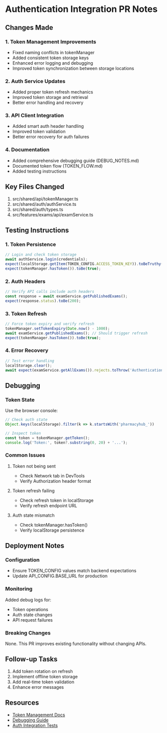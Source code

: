 # Authentication Integration PR Notes

## Changes Made

### 1. Token Management Improvements
- Fixed naming conflicts in tokenManager
- Added consistent token storage keys
- Enhanced error logging and debugging
- Improved token synchronization between storage locations

### 2. Auth Service Updates
- Added proper token refresh mechanics
- Improved token storage and retrieval
- Better error handling and recovery

### 3. API Client Integration
- Added smart auth header handling
- Improved token validation
- Better error recovery for auth failures

### 4. Documentation
- Added comprehensive debugging guide (DEBUG_NOTES.md)
- Documented token flow (TOKEN_FLOW.md)
- Added testing instructions

## Key Files Changed
1. src/shared/api/tokenManager.ts
2. src/shared/auth/authService.ts
3. src/shared/auth/types.ts
4. src/features/exams/api/examService.ts

## Testing Instructions

### 1. Token Persistence
```typescript
// Login and check token storage
await authService.login(credentials);
expect(localStorage.getItem(TOKEN_CONFIG.ACCESS_TOKEN_KEY)).toBeTruthy();
expect(tokenManager.hasToken()).toBe(true);
```

### 2. Auth Headers
```typescript
// Verify API calls include auth headers
const response = await examService.getPublishedExams();
expect(response.status).toBe(200);
```

### 3. Token Refresh
```typescript
// Force token expiry and verify refresh
tokenManager.setTokenExpiry(Date.now() - 1000);
await examService.getPublishedExams(); // Should trigger refresh
expect(tokenManager.hasToken()).toBe(true);
```

### 4. Error Recovery
```typescript
// Test error handling
localStorage.clear();
await expect(examService.getAllExams()).rejects.toThrow('Authentication required');
```

## Debugging

### Token State
Use the browser console:
```javascript
// Check auth state
Object.keys(localStorage).filter(k => k.startsWith('pharmacyhub_'))

// Inspect token
const token = tokenManager.getToken();
console.log('Token:', token?.substring(0, 20) + '...');
```

### Common Issues
1. Token not being sent
   - Check Network tab in DevTools
   - Verify Authorization header format

2. Token refresh failing
   - Check refresh token in localStorage
   - Verify refresh endpoint URL

3. Auth state mismatch
   - Check tokenManager.hasToken()
   - Verify localStorage persistence

## Deployment Notes

### Configuration
- Ensure TOKEN_CONFIG values match backend expectations
- Update API_CONFIG.BASE_URL for production

### Monitoring
Added debug logs for:
- Token operations
- Auth state changes
- API request failures

### Breaking Changes
None. This PR improves existing functionality without changing APIs.

## Follow-up Tasks
1. Add token rotation on refresh
2. Implement offline token storage
3. Add real-time token validation
4. Enhance error messages

## Resources
- [Token Management Docs](./TOKEN_FLOW.md)
- [Debugging Guide](./DEBUG_NOTES.md)
- [Auth Integration Tests](../tests/auth)
